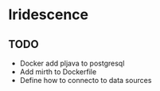 # Iridescence

## TODO

  * Docker add pljava to postgresql
  * Add mirth to Dockerfile
  * Define how to connecto to data sources
